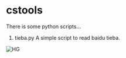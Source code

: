 # cstools
There is some python scripts...
1. tieba.py
   A simple script to  read baidu tieba.

![HG](data:image/svg+xml;base64,PHN2ZyB4bWxucz0iaHR0cDovL3d3dy53My5vcmcvMjAwMC9zdmciIHdpZHRoPSIxMDAiIGhlaWdodD0iMTAwIj4KICA8Y2lyY2xlIGN4PSI1MCIgY3k9IjUwIiByPSI1MCIgZmlsbD0icmVkIj4KICAgIDxjaXJjbGUgY3g9IjUwIiBjeT0iNTAiIGI9IjUwIiAvPgogIDwvc3ZnPgo=)
